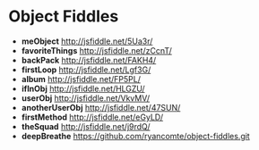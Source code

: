 Object Fiddles
==============
* **meObject** http://jsfiddle.net/5Ua3r/
* **favoriteThings** http://jsfiddle.net/zCcnT/
* **backPack** http://jsfiddle.net/FAKH4/
* **firstLoop** http://jsfiddle.net/Lgf3G/
* **album** http://jsfiddle.net/FP5PL/
* **ifInObj** http://jsfiddle.net/HLGZU/
* **userObj** http://jsfiddle.net/VkvMV/
* **anotherUserObj** http://jsfiddle.net/47SUN/
* **firstMethod** http://jsfiddle.net/eGyLD/
* **theSquad** http://jsfiddle.net/j9rdQ/
* **deepBreathe** https://github.com/ryancomte/object-fiddles.git
